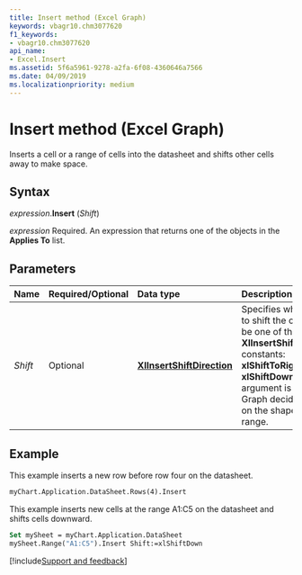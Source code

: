 ```yaml
---
title: Insert method (Excel Graph)
keywords: vbagr10.chm3077620
f1_keywords:
- vbagr10.chm3077620
api_name:
- Excel.Insert
ms.assetid: 5f6a5961-9278-a2fa-6f08-4360646a7566
ms.date: 04/09/2019
ms.localizationpriority: medium
---
```



# Insert method (Excel Graph)

Inserts a cell or a range of cells into the datasheet and shifts other cells away to make space.

## Syntax

_expression_.**Insert** (_Shift_)

_expression_ Required. An expression that returns one of the objects in the **Applies To** list.

## Parameters

|Name|Required/Optional|Data type|Description|
|:-----|:-----|:-----|:-----|
|_Shift_ |Optional| **[XlInsertShiftDirection](excel.xlinsertshiftdirection.md)**|Specifies which way to shift the cells. Can be one of these **XlInsertShiftDirection** constants: **xlShiftToRight** or **xlShiftDown**. If this argument is omitted, Graph decides based on the shape of the range.|

## Example

This example inserts a new row before row four on the datasheet.

```vb
myChart.Application.DataSheet.Rows(4).Insert
```

This example inserts new cells at the range A1:C5 on the datasheet and shifts cells downward.

```vb
Set mySheet = myChart.Application.DataSheet 
mySheet.Range("A1:C5").Insert Shift:=xlShiftDown
```


[!include[Support and feedback](~/includes/feedback-boilerplate.md)]